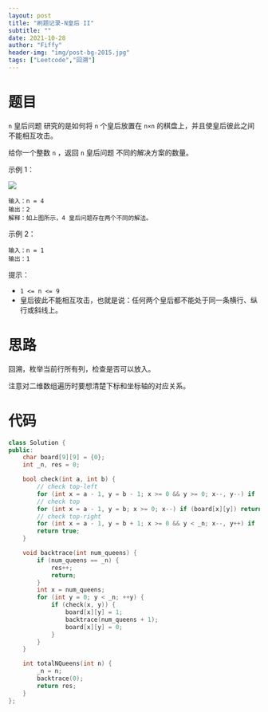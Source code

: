 ```yaml
---
layout: post
title: "刷题记录-N皇后 II"
subtitle: ""
date: 2021-10-28
author: "Fiffy"
header-img: "img/post-bg-2015.jpg"
tags: ["Leetcode","回溯"]
---
```


# 题目

`n` 皇后问题 研究的是如何将 `n` 个皇后放置在 `n×n` 的棋盘上，并且使皇后彼此之间不能相互攻击。

给你一个整数 `n` ，返回 `n` 皇后问题 不同的解决方案的数量。

示例 1：

![](https://assets.leetcode.com/uploads/2020/11/13/queens.jpg)

```
输入：n = 4
输出：2
解释：如上图所示，4 皇后问题存在两个不同的解法。
```


示例 2：

```
输入：n = 1
输出：1
```


提示：

- `1 <= n <= 9`
- 皇后彼此不能相互攻击，也就是说：任何两个皇后都不能处于同一条横行、纵行或斜线上。

# 思路

回溯，枚举当前行所有列，检查是否可以放入。

注意对二维数组遍历时要想清楚下标和坐标轴的对应关系。

# 代码

```c++
class Solution {
public:
    char board[9][9] = {0};
    int _n, res = 0;

    bool check(int a, int b) {
        // check top-left
        for (int x = a - 1, y = b - 1; x >= 0 && y >= 0; x--, y--) if (board[x][y]) return false;
        // check top
        for (int x = a - 1, y = b; x >= 0; x--) if (board[x][y]) return false;
        // check top-right
        for (int x = a - 1, y = b + 1; x >= 0 && y < _n; x--, y++) if (board[x][y]) return false;
        return true;
    }

    void backtrace(int num_queens) {
        if (num_queens == _n) {
            res++;
            return;
        }
        int x = num_queens;
        for (int y = 0; y < _n; ++y) {
            if (check(x, y)) {
                board[x][y] = 1;
                backtrace(num_queens + 1);
                board[x][y] = 0;
            }
        }
    }

    int totalNQueens(int n) {
        _n = n;
        backtrace(0);
        return res;
    }
};
```

